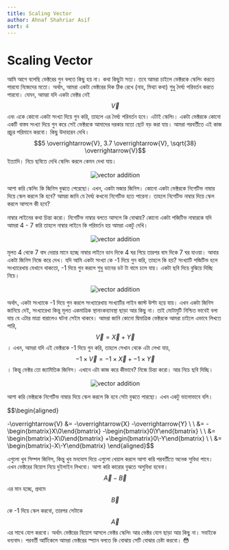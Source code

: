 ```yaml
---
title: Scaling Vector
author: Ahnaf Shahriar Asif
sort: 4
---
```


# Scaling Vector

আমি আগে বলেছি ভেক্টরের গুন বলতে কিছু হয় না। কথা কিছুটা সত্য। তবে আমরা চাইলে ভেক্টরকে স্কেলিং করতে পারবো নিজেদের মতো। অর্থাৎ, আমরা একটা ভেক্টরের দিক ঠিক রেখে (নাহ, মিথ্যা কথা) শুধু দৈর্ঘ্য পরিবর্তন করতে পারবো। যেমন, আমরা যদি একটা ভেক্টর নেই $$\overrightarrow{V}$$ এবং একে কোনো একটা সংখ্যা দিয়ে গুন করি, তাহলে এর দৈর্ঘ্য পরিবর্তন হবে। এটাই স্কেলিং। একটা ভেক্টরকে কোনো একটি বাস্তব সংখ্যা দিয়ে গুন করে সেই ভেক্টরকে আমাদের দরকার মতো ছোট বড় করা যায়। আমরা পরবর্তীতে এই কাজ প্রচুর পরিমানে করবো। কিছু উদাহারন দেখি। $$5 \overrightarrow{V}, 3.7 \overrightarrow{V}, \sqrt{38} \overrightarrow{V}$$ ইত্যাদি। নিচে ছবিতে দেখি স্কেলিং করলে কেমন দেখা যায়।

<center>
  <img src="{{site.baseurl}}/assets/images/scaling_vector_1.PNG" alt = "vector addition">
</center>

আশা করি স্কেলিং কি জিনিস বুঝতে পেরেছো। এখন, একটা মজার জিনিস। কোনো একটা ভেক্টরকে নিগেটিভ নাম্বার দিয়ে স্কেল করলে কি হবে? আমরা জানি যে দৈর্ঘ্য কখনো নিগেটিভ হতে পারেনা। তাহলে নিগেটিভ নাম্বার দিয়ে স্কেল করলে আসলে কী হবে? 

নাম্বার লাইনের কথা চিন্তা করো। নিগেটিভ নাম্বার বলতে আসলে কি বোঝায়? কোনো একটা পজিটিভ নাম্বারকে যদি আমরা 4 - 7 করি তাহলে নাম্বার লাইনে কি পরিবর্তন হয় আমরা একটু দেখি। 

<center>
  <img src="{{site.baseurl}}/assets/images/scaling_vector_1.PNG" alt = "vector addition">
</center>

মূলত 4 থেকে 7 বাদ দেয়ার মানে হচ্ছে নাম্বার লাইনে ডান দিকে 4 ঘর গিয়ে তারপর বাম দিকে 7 ঘর যাওয়া। আবার একটা জিনিস নিজে করে দেখ। যদি আমি একটা সংখ্যা কে -1 দিয়ে গুন করি, তাহলে কি হয়? সংখ্যাটি পজিটিভ হলে সংখ্যারেখায় যেখানে থাকতো, -1 দিয়ে গুন করলে শুধু ডানের ডট টা বামে চলে যায়। একটা ছবি দিয়ে বুঝিয়ে দিচ্ছি নিচে।

<center>
  <img src="{{site.baseurl}}/assets/images/inverted_number_line.PNG" alt = "vector addition">
</center>

অর্থাৎ, একটা সংখ্যাকে -1 দিয়ে গুন করলে সংখ্যারেখায় সংখ্যাটির লাইন জাস্ট উল্টা হয়ে যায়। এখন একটা জিনিস জানিয়ে দেই, সংখ্যারেখা কিন্তু মূলত একমাত্রিক স্থানাংকব্যাবস্থা ছাড়া আর কিছু না। তাই মোটামুটি নিশ্চিত ভাবেই বলা যায় যে এটা‌র মাত্রা বারালেও ঘটনা সেইম থাকবে। আমরা জানি কোনো দ্বিমাত্রিক ভেক্টরকে আমরা চাইলে এভাবে লিখতে পারি, $$\overrightarrow{V} = \overrightarrow{X} + \overrightarrow{Y}$$। এখন, আমরা যদি এই ভেক্টরকে -1 দিয়ে গুন করি, তাহলে সেখান থেকে এটা লেখা যায়, $$-1 \times \overrightarrow{V} = -1 \times \overrightarrow{X} + -1 \times \overrightarrow{Y} $$। কিন্তু ভেক্টর তো জ্যামিতিক জিনিস। এখানে এটা কাজ করে কীভাবে? নিজে চিন্তা করো। আর নিচে ছবি দিচ্ছি। 

<center>
  <img src="{{site.baseurl}}/assets/images/flip_vector.PNG" alt = "vector addition">
</center>

আশা করি ভেক্টরকে নিগেটিভ নাম্বার দিয়ে স্কেল করলে কি হবে সেটা বুঝতে পারছো। এখন একটু ভালোভাবে বলি। 

$$\begin{aligned} 

-\overrightarrow{V} &= -\overrightarrow{X}  -\overrightarrow{Y} \\ \\
&=  -\begin{bmatrix}X\\0\end{bmatrix}  -\begin{bmatrix}0\\Y\end{bmatrix}  \\ \\
&=  \begin{bmatrix}-X\\0\end{bmatrix}  +\begin{bmatrix}0\\-Y\end{bmatrix}  \\ \\
&=  \begin{bmatrix}-X\\-Y\end{bmatrix} 
\end{aligned}$$

এগুলো খুব সিম্পল জিনিস, কিন্তু খুব মনযোগ দিয়ে এগুল‌ো খেয়াল করলে আশা করি পরবর্তীতে অনেক সুবিধা পাবে। এখন ভেক্টরের বিয়োগ নিয়ে দুইলাইন লিখবো। আশা করি কার‌োর বুঝতে অসুবিধা হবেনা। $$\overrightarrow{A} - \overrightarrow{B}$$ এর মান হচ্ছে, প্রথমে $$\overrightarrow{B}$$ কে -1 দিয়ে স্কেল করবো, তারপর সেটাকে $$\overrightarrow{A}$$ এর সাথে যোগ করবো। অর্থাৎ ভেক্টরের বিয়োগ আসলে ভেক্টর স্কেলিং আর ভেক্টর যোগ ছাড়া আর কিছু না। সবাইকে ধন্যবাদ। পরবর্তী আর্টিকেলে আমরা ভেক্টরের স্প্যান বলতে কি বোঝায় সেটি বোঝার চেষ্টা করবো। :flushed: